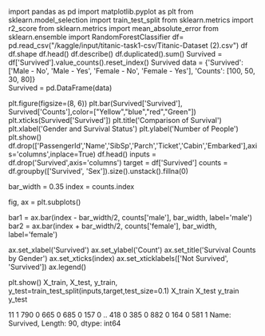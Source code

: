 import pandas as pd
import matplotlib.pyplot as plt
from sklearn.model_selection import train_test_split
from sklearn.metrics import r2_score
from sklearn.metrics import mean_absolute_error
from sklearn.ensemble import RandomForestClassifier
df= pd.read_csv("/kaggle/input/titanic-task1-csv/Titanic-Dataset (2).csv")
df
df.shape
df.head()
df.describe()
df.duplicated().sum()
Survived = df['Survived'].value_counts().reset_index()
Survived
data = {'Survived': ['Male - No', 'Male - Yes', 'Female - No', 'Female - Yes'],
        'Counts': [100, 50, 30, 80]}  
Survived = pd.DataFrame(data)

plt.figure(figsize=(8, 6))
plt.bar(Survived['Survived'], Survived['Counts'],color=["Yellow","blue","red","Green"])
plt.xticks(Survived['Survived'])
plt.title('Comparison of Survival')
plt.xlabel('Gender and Survival Status')
plt.ylabel('Number of People')
plt.show()
df.drop(['PassengerId','Name','SibSp','Parch','Ticket','Cabin','Embarked'],axis='columns',inplace=True)
df.head()
inputs = df.drop('Survived',axis='columns')
target = df['Survived']
counts = df.groupby(['Survived', 'Sex']).size().unstack().fillna(0)

bar_width = 0.35
index = counts.index


fig, ax = plt.subplots()


bar1 = ax.bar(index - bar_width/2, counts['male'], bar_width, label='male')
bar2 = ax.bar(index + bar_width/2, counts['female'], bar_width, label='female')


ax.set_xlabel('Survived')
ax.set_ylabel('Count')
ax.set_title('Survival Counts by Gender')
ax.set_xticks(index)
ax.set_xticklabels(['Not Survived', 'Survived'])
ax.legend()


plt.show()
X_train, X_test, y_train, y_test=train_test_split(inputs,target,test_size=0.1)
X_train
X_test
y_train
y_test


11     1
790    0
665    0
685    0
157    0
      ..
418    0
385    0
882    0
164    0
581    1
Name: Survived, Length: 90, dtype: int64
